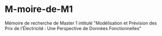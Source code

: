 # M-moire-de-M1
Mémoire de recherche de Master 1 intitulé "Modélisation et Prévision des Prix de l’Électricité : Une Perspective de Données Fonctionnelles"
